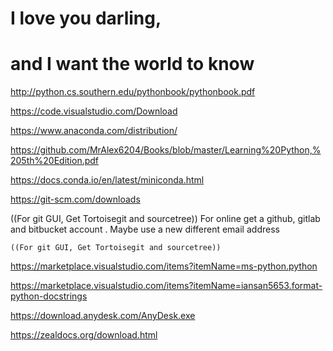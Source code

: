 # I love you darling,
# and I want the world to know 

http://python.cs.southern.edu/pythonbook/pythonbook.pdf

https://code.visualstudio.com/Download

https://www.anaconda.com/distribution/

https://github.com/MrAlex6204/Books/blob/master/Learning%20Python,%205th%20Edition.pdf

https://docs.conda.io/en/latest/miniconda.html

https://git-scm.com/downloads

((For git GUI, Get Tortoisegit and sourcetree))
For online get a github, gitlab and bitbucket account . Maybe use a new different email address

    ((For git GUI, Get Tortoisegit and sourcetree))

https://marketplace.visualstudio.com/items?itemName=ms-python.python

https://marketplace.visualstudio.com/items?itemName=iansan5653.format-python-docstrings
    
https://download.anydesk.com/AnyDesk.exe

https://zealdocs.org/download.html

